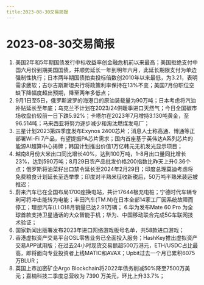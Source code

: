 ```yaml
---
title:2023-08-30交易简报
---
```

# 2023-08-30交易简报
1. 美国2年和5年期国债发行中标收益率创金融危机前以来最高；美国拒绝支付中国六月份到期美国国债，并顺势延长一年到明年六月，此延长期限支付为单边强制性执行；日本两年期国债拍卖投标倍数创2010年以来最低，为3.21，表明需求疲软；吉尔吉斯斯坦央行将政策利率保持在13%不变；美国7月份职位空缺下降幅度超出预期，降至两年多低点；
2. 9月1日至5日，俄罗斯波罗的海港口的原油装载量为90万吨；日本考虑将汽油补贴延长至年底；乌克兰不计划在2023/24供暖季进口天然气；今日全国碳市场收盘价较前一日下跌5.92%；卡塔尔在2023年7月增持3.130吨黄金，至96.514吨；马来西亚将努力逐步减少和淘汰燃煤发电厂；
3. 三星计划2023第四季度发布Exynos 2400芯片；消息人士称高通、博通等正部署Wi-Fi 7产品，有望提振PA芯片需求；国内首座基于英伟达A系列芯片的能源AI超算中心揭牌；韩国计划推出价值1万亿韩元无机发光显示项目；
4. 越南8月份大米出口同比增长40%，达到100万吨，1-8月出口量同比增长23%，达到590万吨；8月29日农产品批发价格200指数比昨天上升0.36个点；俄罗斯将油菜籽出口禁令延长至2024年2月29日；印度总理莫迪考虑将免费粮食计划延长至选举季；印度对半熟米征收新税后，50万吨半熟米装运被推迟；
5. 蔚来汽车已在全国布局1700座换电站，共计17644根充电桩；宁德时代车辆专利可将冲击能转为电能；丰田汽车(TM.N)在日本全部14家工厂因系统故障而停工；理想汽车(LI.O)8月销量已达2.91万辆；
6.华为发布Mate 60 Pro 为全球首款支持卫星通话的大众智能手机；华为、中国移动联合完成5G车联网技术验证；
7. 国家新闻出版署发布2023年进口网络游戏版号名单，共58款进口游戏；
8. 香港虚拟资产交易平台OSL零售业务已全面投入服务；HashKey推出虚拟资产交易APP试用版；在过去24小时现货交易额超500万港元，ETH/USDC占比最高，即将面向专业投资者上线MATIC和AVAX；Upbit过去一个月已累积6075万BLUR；
9. 英国上市加密矿企Argo Blockchain将2022年债务削减50%降至7500万美元；嘉楠科技二季度总营收为 7390 万美元，环比上升33.7%；
